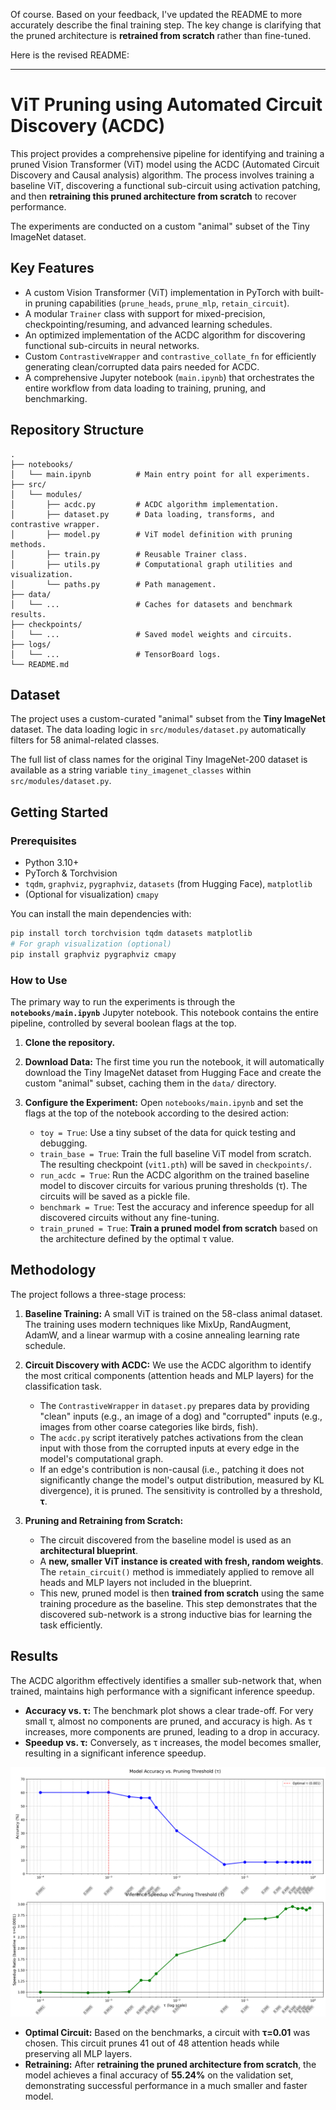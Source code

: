 Of course. Based on your feedback, I've updated the README to more accurately describe the final training step. The key change is clarifying that the pruned architecture is **retrained from scratch** rather than fine-tuned.

Here is the revised README:

---

# ViT Pruning using Automated Circuit Discovery (ACDC)

This project provides a comprehensive pipeline for identifying and training a pruned Vision Transformer (ViT) model using the ACDC (Automated Circuit Discovery and Causal analysis) algorithm. The process involves training a baseline ViT, discovering a functional sub-circuit using activation patching, and then **retraining this pruned architecture from scratch** to recover performance.

The experiments are conducted on a custom "animal" subset of the Tiny ImageNet dataset.

## Key Features

-   A custom Vision Transformer (ViT) implementation in PyTorch with built-in pruning capabilities (`prune_heads`, `prune_mlp`, `retain_circuit`).
-   A modular `Trainer` class with support for mixed-precision, checkpointing/resuming, and advanced learning schedules.
-   An optimized implementation of the ACDC algorithm for discovering functional sub-circuits in neural networks.
-   Custom `ContrastiveWrapper` and `contrastive_collate_fn` for efficiently generating clean/corrupted data pairs needed for ACDC.
-   A comprehensive Jupyter notebook (`main.ipynb`) that orchestrates the entire workflow from data loading to training, pruning, and benchmarking.

## Repository Structure

```
.
├── notebooks/
│   └── main.ipynb          # Main entry point for all experiments.
├── src/
│   └── modules/
│       ├── acdc.py         # ACDC algorithm implementation.
│       ├── dataset.py      # Data loading, transforms, and contrastive wrapper.
│       ├── model.py        # ViT model definition with pruning methods.
│       ├── train.py        # Reusable Trainer class.
│       ├── utils.py        # Computational graph utilities and visualization.
│       └── paths.py        # Path management.
├── data/
│   └── ...                 # Caches for datasets and benchmark results.
├── checkpoints/
│   └── ...                 # Saved model weights and circuits.
├── logs/
│   └── ...                 # TensorBoard logs.
└── README.md
```

## Dataset

The project uses a custom-curated "animal" subset from the **Tiny ImageNet** dataset. The data loading logic in `src/modules/dataset.py` automatically filters for 58 animal-related classes.

The full list of class names for the original Tiny ImageNet-200 dataset is available as a string variable `tiny_imagenet_classes` within `src/modules/dataset.py`.

## Getting Started

### Prerequisites

-   Python 3.10+
-   PyTorch & Torchvision
-   `tqdm`, `graphviz`, `pygraphviz`, `datasets` (from Hugging Face), `matplotlib`
-   (Optional for visualization) `cmapy`

You can install the main dependencies with:
```bash
pip install torch torchvision tqdm datasets matplotlib
# For graph visualization (optional)
pip install graphviz pygraphviz cmapy
```

### How to Use

The primary way to run the experiments is through the **`notebooks/main.ipynb`** Jupyter notebook. This notebook contains the entire pipeline, controlled by several boolean flags at the top.

1.  **Clone the repository.**
2.  **Download Data:** The first time you run the notebook, it will automatically download the Tiny ImageNet dataset from Hugging Face and create the custom "animal" subset, caching them in the `data/` directory.
3.  **Configure the Experiment:** Open `notebooks/main.ipynb` and set the flags at the top of the notebook according to the desired action:

    -   `toy = True`: Use a tiny subset of the data for quick testing and debugging.
    -   `train_base = True`: Train the full baseline ViT model from scratch. The resulting checkpoint (`vit1.pth`) will be saved in `checkpoints/`.
    -   `run_acdc = True`: Run the ACDC algorithm on the trained baseline model to discover circuits for various pruning thresholds (τ). The circuits will be saved as a pickle file.
    -   `benchmark = True`: Test the accuracy and inference speedup for all discovered circuits without any fine-tuning.
    -   `train_pruned = True`: **Train a pruned model from scratch** based on the architecture defined by the optimal τ value.

## Methodology

The project follows a three-stage process:

1.  **Baseline Training:** A small ViT is trained on the 58-class animal dataset. The training uses modern techniques like MixUp, RandAugment, AdamW, and a linear warmup with a cosine annealing learning rate schedule.

2.  **Circuit Discovery with ACDC:** We use the ACDC algorithm to identify the most critical components (attention heads and MLP layers) for the classification task.
    -   The `ContrastiveWrapper` in `dataset.py` prepares data by providing "clean" inputs (e.g., an image of a dog) and "corrupted" inputs (e.g., images from other coarse categories like birds, fish).
    -   The `acdc.py` script iteratively patches activations from the clean input with those from the corrupted inputs at every edge in the model's computational graph.
    -   If an edge's contribution is non-causal (i.e., patching it does not significantly change the model's output distribution, measured by KL divergence), it is pruned. The sensitivity is controlled by a threshold, **τ**.

3.  **Pruning and Retraining from Scratch:**
    -   The circuit discovered from the baseline model is used as an **architectural blueprint**.
    -   A **new, smaller ViT instance is created with fresh, random weights**. The `retain_circuit()` method is immediately applied to remove all heads and MLP layers not included in the blueprint.
    -   This new, pruned model is then **trained from scratch** using the same training procedure as the baseline. This step demonstrates that the discovered sub-network is a strong inductive bias for learning the task efficiently.

## Results

The ACDC algorithm effectively identifies a smaller sub-network that, when trained, maintains high performance with a significant inference speedup.

-   **Accuracy vs. τ:** The benchmark plot shows a clear trade-off. For very small τ, almost no components are pruned, and accuracy is high. As τ increases, more components are pruned, leading to a drop in accuracy.
-   **Speedup vs. τ:** Conversely, as τ increases, the model becomes smaller, resulting in a significant inference speedup.

![Pruning Analysis Plot](./pruning_analysis_with_tau_labels.png)

-   **Optimal Circuit:** Based on the benchmarks, a circuit with **τ=0.01** was chosen. This circuit prunes 41 out of 48 attention heads while preserving all MLP layers.
-   **Retraining:** After **retraining the pruned architecture from scratch**, the model achieves a final accuracy of **55.24%** on the validation set, demonstrating successful performance in a much smaller and faster model.
